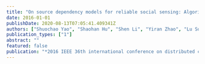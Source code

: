 ```yaml
---
title: "On source dependency models for reliable social sensing: Algorithms and fundamental error bounds"
date: 2016-01-01
publishDate: 2020-08-13T07:05:41.409341Z
authors: ["Shuochao Yao", "Shaohan Hu", "Shen Li", "Yiran Zhao", "Lu Su", "Lance Kaplan", "Aylin Yener", "Tarek Abdelzaher"]
publication_types: ["1"]
abstract: ""
featured: false
publication: "*2016 IEEE 36th international conference on distributed computing systems (ICDCS)*"
---
```



